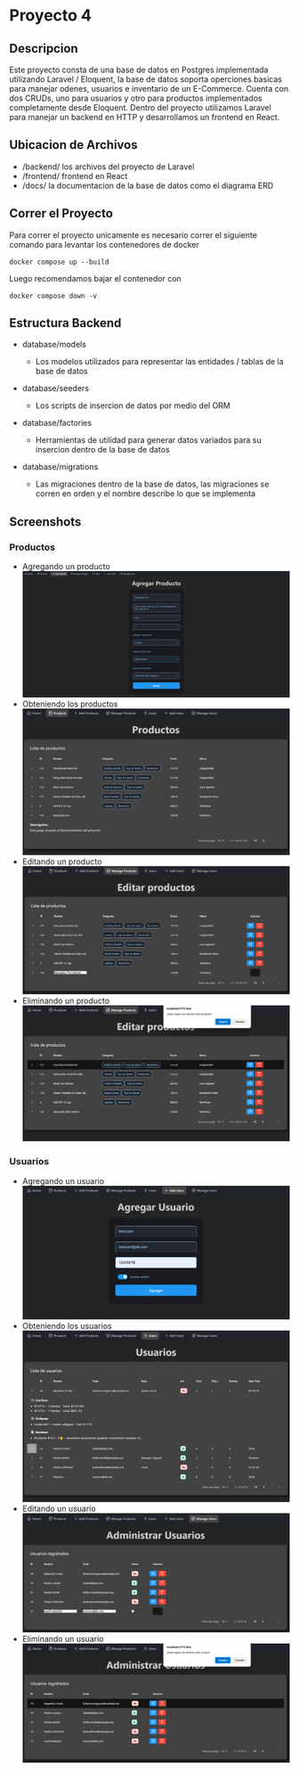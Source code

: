 # Proyecto 4
## Descripcion
Este proyecto consta de una base de datos en Postgres implementada utilizando Laravel / Eloquent, la base de datos soporta operciones basicas para manejar odenes, usuarios e inventario de un E-Commerce. Cuenta con dos CRUDs, uno para usuarios y otro para productos implementados completamente desde Eloquent. Dentro del proyecto utilizamos Laravel para manejar un backend en HTTP y desarrollamos un frontend en React.

## Ubicacion de Archivos

- /backend/ los archivos del proyecto de Laravel
- /frontend/ frontend en React
- /docs/ la documentacion de la base de datos como el diagrama ERD

## Correr el Proyecto
Para correr el proyecto unicamente es necesario correr el siguiente comando para levantar los contenedores de docker
```
docker compose up --build
```
Luego recomendamos bajar el contenedor con
```
docker compose down -v
```

## Estructura Backend

- database/models
  - Los modelos utilizados para representar las entidades / tablas de la base de datos
 
- database/seeders
  - Los scripts de insercion de datos por medio del ORM
 
- database/factories
  - Herramientas de utilidad para generar datos variados para su insercion dentro de la base de datos

- database/migrations
   - Las migraciones dentro de la base de datos, las migraciones se corren en orden y el nombre describe lo que se implementa
 
## Screenshots
### Productos
- Agregando un producto
  <img src="https://github.com/TonitoMC/dbproy4/blob/main/frontend/src/assets/img/postProduct.png" alt="agregando producto">
- Obteniendo los productos
  <img src="https://github.com/TonitoMC/dbproy4/blob/main/frontend/src/assets/img/getProducts.png" alt="obteniendo productos">
- Editando un producto
  <img src="https://github.com/TonitoMC/dbproy4/blob/main/frontend/src/assets/img/putProduct.png" alt="editando producto">
- Eliminando un producto
  <img src="https://github.com/TonitoMC/dbproy4/blob/main/frontend/src/assets/img/deleteProduct.png" alt="eliminando producto">

### Usuarios
- Agregando un usuario
  <img src="https://github.com/TonitoMC/dbproy4/blob/main/frontend/src/assets/img/postUser.png" alt="agregando usuario">
- Obteniendo los usuarios
  <img src="https://github.com/TonitoMC/dbproy4/blob/main/frontend/src/assets/img/getUsers.png" alt="obteniendo usuarios">
- Editando un usuario
  <img src="https://github.com/TonitoMC/dbproy4/blob/main/frontend/src/assets/img/putUser.png" alt="editando usuario">
- Eliminando un usuario
  <img src="https://github.com/TonitoMC/dbproy4/blob/main/frontend/src/assets/img/deleteUser.png" alt="eliminando usuario">

